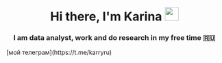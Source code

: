 <h1 align="center">Hi there, I'm Karina
<img src="https://github.com/blackcater/blackcater/raw/main/images/Hi.gif" height="32"/></h1>
<h3 align="center">I am data analyst, work and do research in my free time 🇷🇺</h3>
[мой телеграм](https://t.me/karryru)
